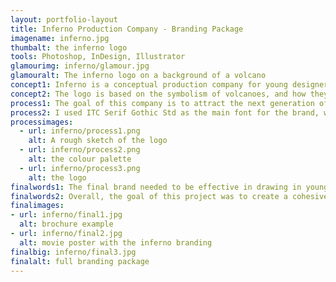 ```yaml
---
layout: portfolio-layout
title: Inferno Production Company - Branding Package
imagename: inferno.jpg
thumbalt: the inferno logo
tools: Photoshop, InDesign, Illustrator
glamourimg: inferno/glamour.jpg
glamouralt: The inferno logo on a background of a volcano
concept1: Inferno is a conceptual production company for young designers and producers to create the movies and documentaries that they lack funding for. Inferno began in the idea of Dante's Inferno, and the concept of how one can progress to the 'heaven' of a final product.
concept2: The logo is based on the symbolism of volcanoes, and how they bring about renewal and changer within the landscape, and encourage new growth in fertile and rich soil. Inferno is meant to nurture young creative people in their journey to creating the works that they are so passionate about.
process1: The goal of this company is to attract the next generation of film makers. I wanted to convey the decadence of colour and life that they would want to see in these new films, as well as the the playful and creative nature of young creators.
process2: I used ITC Serif Gothic Std as the main font for the brand, which creates a playful tone. Formata is the secondary copy font for any publications. The logo is an 'i', abstracted to a melting circle, a symbol of renewal and timelessness.
processimages:
  - url: inferno/process1.png
    alt: A rough sketch of the logo
  - url: inferno/process2.png
    alt: the colour palette
  - url: inferno/process3.png
    alt: the logo
finalwords1: The final brand needed to be effective in drawing in young creators, and keeping a company that financially supports them in business. I kept it to spot colours and a letter head that could work for any employee, as well as a card that could be easily changed for any name or number. I kept a playful logo sticker for the envelopes, something that could be given away at events, screenings, or become an iconic symbol for creators to carry with them.
finalwords2: Overall, the goal of this project was to create a cohesive brand package. I had pieces from previous projects that needed to be reworked and refreshed, and once the initial sketches and research had been done, the brand took on a life of its own. It became far beyond what I initially expected, and with a firm critique it was pushed to a far better product.
finalimages:
- url: inferno/final1.jpg
  alt: brochure example
- url: inferno/final2.jpg
  alt: movie poster with the inferno branding
finalbig: inferno/final3.jpg
finalalt: full branding package
---
```

